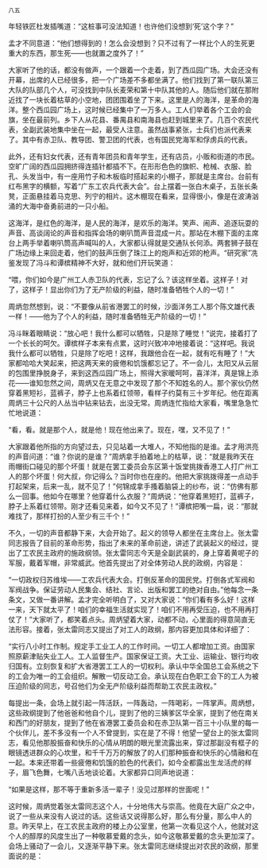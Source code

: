     八五 

   年轻铁匠杜发插嘴道：“这桩事可没法知道！也许他们没想到‘死’这个字？”

   孟才不同意道：“他们想得到的！怎么会没想到？只不过有了一样比个人的生死更重大的东西，那生死——也就置之度外了！”

   大家听了他的话，都没有做声，一个跟着一个走着，到了西瓜园广场。大会还没有开幕，出席的人已经很多，把一个广场差不多都坐满了。他们找到了第一联队第三大队的队部几个人，可没找到中队长麦荣和第十中队其他的人。随后他们就在那附近找了一块长着枯草的小空地，团团围着坐了下来。这里是人的海洋，是革命的海洋。整个西瓜园广场上，这时候已经集中了一万多人。工人们举着各个工会的会旗，坐在最前列。乡下人从花县、番禺县和南海县也赶到城里来了。几百个农民代表，全副武装地集中坐在一起，最受人注意。虽然战事紧张，士兵们也派代表来了。其中有赤卫队、教导团、警卫团的代表，也有国民党海军和俘虏兵的代表。

   此外，还有妇女代表，还有青年团员和青年学生，还有店员，小贩和街道的市民。空旷广阔的西瓜园拥挤得连插针都插不下。在形形色色的旗帜、枪械、衣服、脸孔、头发当中，有一座用竹子和木板临时搭起来的小棚子，那就是主席台。台前有红布黑字的横额，写着“广东工农兵代表大会”。台上摆着一张白木桌子，五张长条凳，正面悬挂着马克思、列宁的相片。这木棚现在看来，显得很小，像是在波涛汹涌的大海中奋勇前进的一只小船。

   这海洋，是红色的海洋，是人民的海洋，是欢乐的海洋。笑声、闹声、追逐玩耍的声音、高谈阔论的声音和指挥会场的喇叭筒声音混成一片。那站在木棚下面的主席台上两手举着喇叭筒高声喊叫的人，大家都认得就是交通队长何添。两套狮子鼓在广场边缘上来回走着，他们的鼓声压倒了珠江上的炮声和近郊的枪声。“研究家”冼鉴发现了冯斗和谭槟精神不大好，就和他们开玩笑道：

   “喂，你们如今是广州工人赤卫队的代表，忘记了么？该这样坐着。这样子！对了，这样子！显出你们为了无产阶级的利益，随时准备牺牲个人的一切！”

   周炳忽然想到，说：“不要像从前省港罢工的时候，沙面洋务工人那个陈文雄代表一样！——他为了个人的利益，随时准备牺牲无产阶级的一切！”

   冯斗眯着眼睛说：“放心吧！我什么都可以牺牲，只是除了睡觉！”说完，接着打了一个长长的呵欠。谭槟样子本来有点累，这时兴致冲冲地接着说：“这样吧。我说我什么都可以牺牲，只是除了吃吧！这样，我跟他合在一起，就有吃有睡了！”大家都哈哈大笑起来，把这两天来的疲倦和饥饿都忘记了。不一会儿，太阳又从云层的包围里挣脱身子，来到这西瓜园广场上，照得大家暖呵呵，喜洋洋，真是锦上添花——谁知忽然之间，周炳又在无意之中发现了那个不知姓名的人。那个家伙仍然穿着黑短衫，蓝裤子，脖子上也系着红领带，看样子约莫有三十岁年纪。他在距离周炳三十公尺的人丛当中钻来钻去，出没无常。周炳连忙指给大家看，嘴里急急忙忙地说道：

   “看，看。就是那个人，就是他！现在他出来了。现在，嘿，又不见了！”

   大家跟着他所指的方向望过去，只见站着一大堆人，不知他指的是谁。孟才用洪亮的声音问道：“谁？你说的是谁？”周炳拿手拍着地上的枯草，说：“就是我昨天在雨帽街口碰见的那个坏蛋！就是在罢工委员会东区第十饭堂挑拨香港工人打广州工人的那个坏蛋！何大叔，你记得么？当时你也在座的。他把大家挑拨得差一点动手打起架来，后来一乱，就不见了！”何锦成拿手搔着脑袋上的纱布，说：“仿佛有那么一回事。他如今在哪里？他穿着什么衣服？”周炳说：“他穿着黑短打，蓝裤子，脖子上系着红领带。刚才还看见来着，如今又不见了！”谭槟把嘴一扁，说：“那就难找了，那样打扮的人至少有三千个！”

   不久，一切的声音都静下来，大会开始了。起义的领导人都坐在主席台上。张太雷同志报告了目前的革命形势，指出了未来的革命前途，讲述了武装起义的经过，提出了工农民主政府的施政纲领。张太雷同志今天是全副武装的，身上穿着黄呢子的军服，戴着军帽，非常威武。他首先提出了对全体劳动人民的政纲，内容是：

   “一切政权归苏维埃——工农兵代表大会。打倒反革命的国民党。打倒各式军阀和军阀战争。保证劳动人民集会、结社、言论、出版和罢工的绝对自由。”他每念一条条文，又做一番讲解。孟才完全听明白了，又对大家说：“你们看有多么好！这样一来，天下就太平了！咱们的幸福生活就实现了！咱们不用再受压迫，也不用再打仗了！”大家听了，都笑着点头。周炳望着大家，动都不动，心里面的得意简直无法形容。接着，张太雷同志又提出了对工人的政纲，那内容更加具体和详细了：

   “实行八小时工作制。规定手工业工人的工作时间。一切工人都增加工资。由国家照原薪津贴失业工人。工人监督生产。国家保证工资。大工业、运输业、银行均收归国有。立刻恢复和扩大省港罢工工人的一切权利。承认中华全国总工会系统之下的工会为唯一的工会组织。解散一切反动工会。承认现在白色职工会下的工人为被压迫阶级的同志，号召他们为全无产阶级利益而帮助工农民主政权。”

   每提出一条，会场上就引起一阵活跃，一阵轰动，一阵喝彩，一阵掌声。周炳想，这些政纲提到了他爸爸和他自个儿，提到了他的三姨爹区华全家，提到了他在南关和西门的好朋友，提到了他在省港罢工委员会和在赤卫队第一百三十小队里的每一个伙伴儿，差不多没有一个人不曾提到，实在是了不得！他望一望台上的张太雷同志，看见他那股振奋和快乐的心情从明朗的眼光里流露出来，穿过那副没有框子的眼镜透进群众的心坎里，和千千万万的解放了的人们那种振奋和快乐的心情融和在一起。本来还带着一些疲倦和饥饿的脸色的代表们，如今全都露出生龙活虎的样子，眉飞色舞，七嘴八舌地谈论着。大家都异口同声地说道：

   “如果是这样，那不等于重新多活一辈子！没见过那样的世面呢！”

   这时候，周炳觉着张太雷同志这个人，十分地伟大与崇高。他竟在大庭广众之中，说了一些从来没有人说过的话。这些话又说得那么好，那么有分量，那么中人的意。昨天早上，在工农民主政府的楼上办公室里，他第一次看见这个人，他就对这个人的醇厚的风度生出了一种敬慕爱戴的念头，如今这敬慕爱戴的念头更加深了。会场上骚动了一会儿，又逐渐平静下来。张太雷同志继续提出对农民的政纲，那里面说的是：

